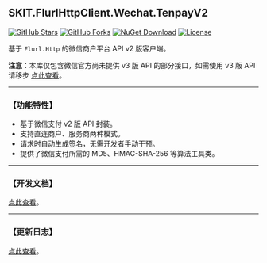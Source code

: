 ## SKIT.FlurlHttpClient.Wechat.TenpayV2

[![GitHub Stars](https://img.shields.io/github/stars/fudiwei/DotNetCore.SKIT.FlurlHttpClient.Wechat?logo=github&label=Stars)](https://github.com/fudiwei/DotNetCore.SKIT.FlurlHttpClient.Wechat)
[![GitHub Forks](https://img.shields.io/github/forks/fudiwei/DotNetCore.SKIT.FlurlHttpClient.Wechat?logo=github&label=Forks)](https://github.com/fudiwei/DotNetCore.SKIT.FlurlHttpClient.Wechat)
[![NuGet Download](https://img.shields.io/nuget/dt/SKIT.FlurlHttpClient.Wechat.TenpayV2.svg?sanitize=true&label=Downloads)](https://www.nuget.org/packages/SKIT.FlurlHttpClient.Wechat.TenpayV2)
[![License](https://img.shields.io/github/license/fudiwei/DotNetCore.SKIT.FlurlHttpClient.Wechat?label=License)](https://mit-license.org/)

基于 `Flurl.Http` 的微信商户平台 API v2 版客户端。

**注意**：本库仅包含微信官方尚未提供 v3 版 API 的部分接口，如需使用 v3 版 API 请移步 [点此查看](https://www.nuget.org/packages/SKIT.FlurlHttpClient.Wechat.TenpayV3)。

---

### 【功能特性】

-   基于微信支付 v2 版 API 封装。
-   支持直连商户、服务商两种模式。
-   请求时自动生成签名，无需开发者手动干预。
-   提供了微信支付所需的 MD5、HMAC-SHA-256 等算法工具类。

---

### 【开发文档】

[点此查看](https://github.com/fudiwei/DotNetCore.SKIT.FlurlHttpClient.Wechat)。

---

### 【更新日志】

[点此查看](https://github.com/fudiwei/DotNetCore.SKIT.FlurlHttpClient.Wechat/blob/main/CHANGELOG.md)。